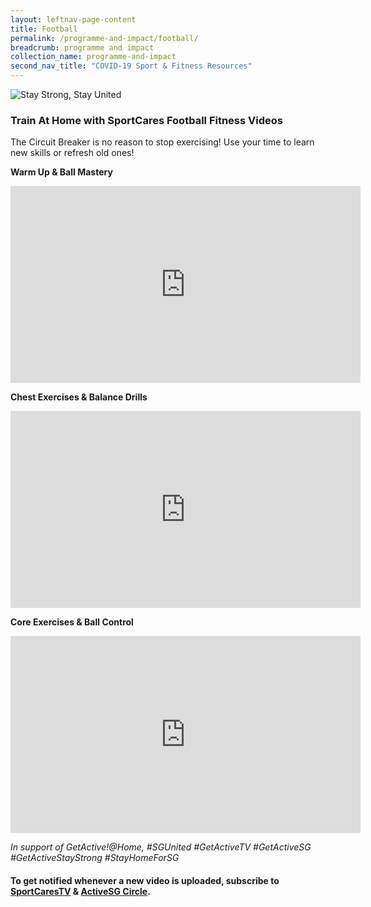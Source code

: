 ```yaml
---
layout: leftnav-page-content
title: Football
permalink: /programme-and-impact/football/
breadcrumb: programme and impact
collection_name: programme-and-impact
second_nav_title: "COVID-19 Sport & Fitness Resources"
---
```


![Stay Strong, Stay United](/images/staystrongstayunited.jpg)

### Train At Home with SportCares Football Fitness Videos 

The Circuit Breaker is no reason to stop exercising! Use your time to learn new skills or refresh old ones!

__Warm Up & Ball Mastery__
<iframe width="560" height="315" src="https://www.youtube.com/embed/fvCFL33o6VM" frameborder="0" allow="accelerometer; autoplay; encrypted-media; gyroscope; picture-in-picture" allowfullscreen></iframe>

__Chest Exercises & Balance Drills__
<iframe width="560" height="315" src="https://www.youtube.com/embed/rqctaxVxdRA" frameborder="0" allow="accelerometer; autoplay; encrypted-media; gyroscope; picture-in-picture" allowfullscreen></iframe>

__Core Exercises & Ball Control__
<iframe width="560" height="315" src="https://www.youtube.com/embed/lXZd7uEFTKk" frameborder="0" allow="accelerometer; autoplay; encrypted-media; gyroscope; picture-in-picture" allowfullscreen></iframe>

*In support of GetActive!@Home, #SGUnited #GetActiveTV #GetActiveSG #GetActiveStayStrong #StayHomeForSG*

#### To get notified whenever a new video is uploaded, subscribe to [SportCaresTV](https://www.youtube.com/c/SportCaresTV) & [ActiveSG Circle](https://circle.myactivesg.com/).

